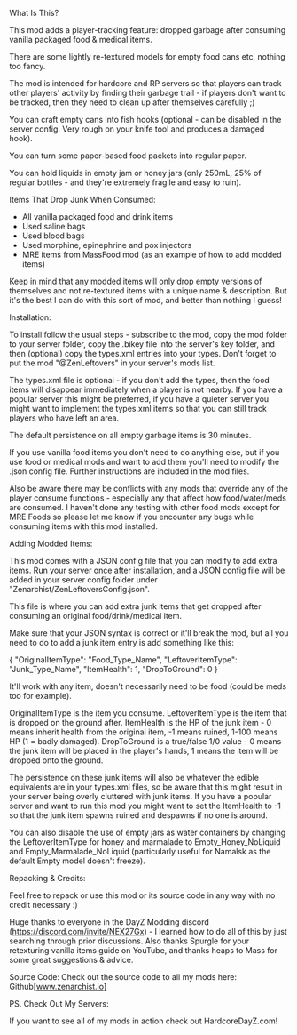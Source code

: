What Is This?

This mod adds a player-tracking feature: dropped garbage after consuming vanilla packaged food & medical items.

There are some lightly re-textured models for empty food cans etc, nothing too fancy.

The mod is intended for hardcore and RP servers so that players can track other players' activity by finding their garbage trail - if players don't want to be tracked, then they need to clean up after themselves carefully ;)

You can craft empty cans into fish hooks (optional - can be disabled in the server config. Very rough on your knife tool and produces a damaged hook).

You can turn some paper-based food packets into regular paper.

You can hold liquids in empty jam or honey jars (only 250mL, 25% of regular bottles - and they're extremely fragile and easy to ruin).

Items That Drop Junk When Consumed:

- All vanilla packaged food and drink items
- Used saline bags
- Used blood bags
- Used morphine, epinephrine and pox injectors
- MRE items from MassFood mod (as an example of how to add modded items)

Keep in mind that any modded items will only drop empty versions of themselves and not re-textured items with a unique name & description. But it's the best I can do with this sort of mod, and better than nothing I guess!

Installation:

To install follow the usual steps - subscribe to the mod, copy the mod folder to your server folder, copy the .bikey file into the server's key folder, and then (optional) copy the types.xml entries into your types. Don't forget to put the mod "@ZenLeftovers" in your server's mods list.

The types.xml file is optional - if you don't add the types, then the food items will disappear immediately when a player is not nearby. If you have a popular server this might be preferred, if you have a quieter server you might want to implement the types.xml items so that you can still track players who have left an area.

The default persistence on all empty garbage items is 30 minutes.

If you use vanilla food items you don't need to do anything else, but if you use food or medical mods and want to add them you'll need to modify the .json config file. Further instructions are included in the mod files.

Also be aware there may be conflicts with any mods that override any of the player consume functions - especially any that affect how food/water/meds are consumed. I haven't done any testing with other food mods except for MRE Foods so please let me know if you encounter any bugs while consuming items with this mod installed.

Adding Modded Items:

This mod comes with a JSON config file that you can modify to add extra items. Run your server once after installation, and a JSON config file will be added in your server config folder under "Zenarchist/ZenLeftoversConfig.json".

This file is where you can add extra junk items that get dropped after consuming an original food/drink/medical item.

Make sure that your JSON syntax is correct or it'll break the mod, but all you need to do to add a junk item entry is add something like this:

{
    "OriginalItemType": "Food_Type_Name",
    "LeftoverItemType": "Junk_Type_Name",
    "ItemHealth": 1,
    "DropToGround": 0
}

It'll work with any item, doesn't necessarily need to be food (could be meds too for example).

OriginalItemType is the item you consume.
LeftoverItemType is the item that is dropped on the ground after.
ItemHealth is the HP of the junk item - 0 means inherit health from the original item, -1 means ruined, 1-100 means HP (1 = badly damaged).
DropToGround is a true/false 1/0 value - 0 means the junk item will be placed in the player's hands, 1 means the item will be dropped onto the ground.

The persistence on these junk items will also be whatever the edible equivalents are in your types.xml files, so be aware that this might result in your server being overly cluttered with junk items. If you have a popular server and want to run this mod you might want to set the ItemHealth to -1 so that the junk item spawns ruined and despawns if no one is around.

You can also disable the use of empty jars as water containers by changing the LeftoverItemType for honey and marmalade to Empty_Honey_NoLiquid and Empty_Marmalade_NoLiquid (particularly useful for Namalsk as the default Empty model doesn't freeze).

Repacking & Credits:

Feel free to repack or use this mod or its source code in any way with no credit necessary :)

Huge thanks to everyone in the DayZ Modding discord (https://discord.com/invite/NEX27Gx) - I learned how to do all of this by just searching through prior discussions. Also thanks Spurgle for your retexturing vanilla items guide on YouTube, and thanks heaps to Mass for some great suggestions & advice.

Source Code:
Check out the source code to all my mods here: Github[www.zenarchist.io]

PS. Check Out My Servers:

If you want to see all of my mods in action check out HardcoreDayZꓸcom!